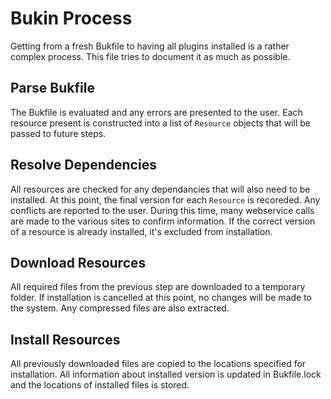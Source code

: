 Bukin Process
=============

Getting from a fresh Bukfile to having all plugins installed is a rather complex process.  This file tries to document it as much as possible.

Parse Bukfile
-------------

The Bukfile is evaluated and any errors are presented to the user.  Each resource present is constructed into a list of `Resource` objects that will be passed to future steps.

Resolve Dependencies
--------------------

All resources are checked for any dependancies that will also need to be installed.  At this point, the final version for each `Resource` is recoreded.  Any conflicts are reported to the user.  During this time, many webservice calls are made to the various sites to confirm information.  If the correct version of a resource is already installed, it's excluded from installation.

Download Resources
------------------

All required files from the previous step are downloaded to a temporary folder.  If installation is cancelled at this point, no changes will be made to the system.  Any compressed files are also extracted.

Install Resources
-----------------

All previously downloaded files are copied to the locations specified for installation.  All information about installed version is updated in Bukfile.lock and the locations of installed files is stored.
